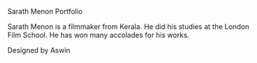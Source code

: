 Sarath Menon Portfolio

Sarath Menon is a filmmaker from Kerala. He did his studies at the London Film School. He has won many accolades for his works.

Designed by Aswin
